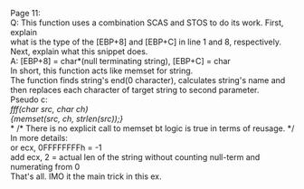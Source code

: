 Page 11: <br>
Q: This function uses a combination SCAS and STOS to do its work. First, explain <br>
what is the type of the [EBP+8] and [EBP+C] in line 1 and 8, respectively. <br>
Next, explain what this snippet does. <br>
A: [EBP+8] = char*(null terminating string), [EBP+C] = char <br>
   In short, this function acts like memset for string. <br>
   The function finds string's end(0 character), calculates string's name and then replaces each character of target string to second parameter. <br>
Pseudo c: <br>
   **fff(char* src, char ch) <br>
      {memset(src, ch, strlen(src));} <br>**
/* There is no explicit call to memset bt logic is true in terms of reusage. */
<br>
In more details: <br> 
	or ecx, 0FFFFFFFFh = -1<br>
	add ecx, 2 = actual len of the string
	without counting null-term and numerating from 0<br>
That's all. IMO it the main trick in this ex.<br>
	
